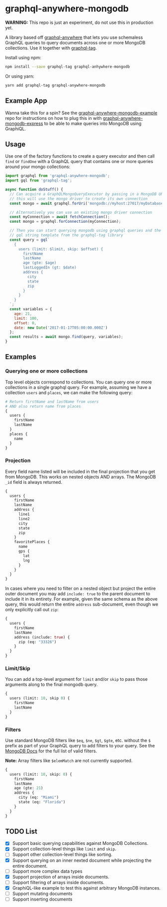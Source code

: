 # graphql-anywhere-mongodb

**WARNING:** This repo is just an experiment, do not use this in production yet.

A library based off [graphql-anywhere](https://github.com/apollographql/graphql-anywhere) that lets you use schemaless GraphQL queries to query documents across one or more MongoDB collections. Use it together with [graphql-tag](https://github.com/apollographql/graphql-tag).

Install using npm:

```sh
npm install --save graphql-tag graphql-anhywhere-mongodb
```

Or using yarn:

```sh
yarn add graphql-tag graphql-anywhere-mongodb
```

## Example App

Wanna take this for a spin? See the [graphql-anywhere-mongodb-example](https://github.com/dflor003/graphql-anywhere-mongodb-example) repo for instructions on how to plug this in with [graphql-anywhere-mongodb-express](https://github.com/dflor003/graphql-anywhere-mongodb-express) to be able to make queries into MongoDB using GraphiQL.

## Usage

Use one of the factory functions to create a query executor and then call `find` or `findOne` with a GraphQL query that contains one or more queries around your mongo collections:

```js
import graphql from 'graphql-anywhere-mongodb';
import gql from 'graphql-tag';

async function doStuff() {
  // Can acquire a GraphQLMongoQueryExecutor by passing in a MongoDB URI
  // this will use the mongo driver to create its own connection
  const mongo = await graphql.forUri('mongodb://myhost:27017/myDatabase');

  // Alternatively you can use an existing mongo driver connection
  const myConnection = await fetchConnection();
  const mongo = graphql.forConnection(myConnection);

  // Then you can start querying mongodb using graphql queries and the
  // gql string template from the graphql-tag library
  const query = gql`
    {
      users (limit: $limit, skip: $offset) {
        firstName
        lastName
        age (gte: $age)
        lastLoggedIn (gt: $date)
        address {
          city
          state
          zip
        }
      }
    }
  `;
  const variables = {
    age: 21,
    limit: 100,
    offset: 0,
    date: new Date('2017-01-17T05:00:00.000Z')
  };
  const results = await mongo.find(query, variables);
}
```

## Examples

### Querying one or more collections

Top level objects correspond to collections. You can query one or more collections in a single graphql query. For example, assuming we have a collection `users` and `places`, we can make the following query:

```graphql
# Return firstName and lastName from users
# AND also return name from places
{
  users {
    firstName
    lastName
  }
  places {
    name
  }
}
```

### Projection

Every field name listed will be included in the final projection that you get from MongoDB. This works on nested objects AND arrays. The MongoDB `_id` field is always returned.

```graphql
{
  users {
    firstName
    lastName
    address {
      line1
      line2
      city
      state
      zip
    }
    favoritePlaces {
      name
      gps {
        lat
        lng
      }
    }
  }
}
```

In cases where you need to filter on a nested object but project the entire outer document you may add `include: true` to the parent document to include it in its entirety. For example, given the same schema as the above query, this would return the entire `address` sub-document, even though we only explicitly call out `zip`:

```graphql
{
  users {
    firstName
    lastName
    address (include: true) {
      zip (eq: "33326")
    }
  }
}
```

### Limit/Skip

You can add a top-level argument for `limit` and/or `skip` to pass those arguments along to the final mongodb query.

```graphql
{
  users (limit: 10, skip 0) {
    firstName
    lastName
  }
}
```

### Filters

Use standard MongoDB filters like `$eq`, `$ne`, `$gt`, `$gte`, etc. without the `$` prefix as part of your GraphQL query to add filters to your query. See the [MongoDB Docs](https://docs.mongodb.com/manual/reference/operator/query/) for the full list of valid filters.

**Note:** Array filters like `$elemMatch` are not currently supported.

```graphql
{
  users (limit: 10, skip: 0) {
    firstName
    lastName
    age (gte: 21)
    address {
      city (eq: "Miami")
      state (eq: "Florida")
    }
  }
}
```

## TODO List

- [X] Support basic querying capabilities against MongoDB Collections.
- [X] Support collection-level things like `limit` and `skip`.
- [ ] Support other collection-level things like sorting.
- [X] Support querying on an inner nexted document while projecting the entire document.
- [ ] Support more complex data types
- [X] Support projection of arrays inside documents.
- [ ] Support filtering of arrays inside documents.
- [X] GraphiQL-like example to test this against arbitrary MongoDB instances.
- [ ] Support mutating documents
- [ ] Support inserting documents

